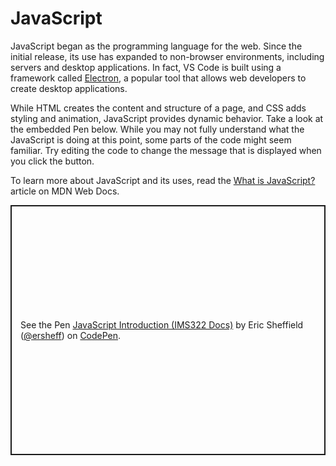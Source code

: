 # JavaScript

JavaScript began as the programming language for the web. Since the initial release, its use has expanded to non-browser environments, including servers and desktop applications. In fact, VS Code is built using a framework called [Electron](https://www.electronjs.org/), a popular tool that allows web developers to create desktop applications.

While HTML creates the content and structure of a page, and CSS adds styling and animation, JavaScript provides dynamic behavior. Take a look at the embedded Pen below. While you may not fully understand what the JavaScript is doing at this point, some parts of the code might seem familiar. Try editing the code to change the message that is displayed when you click the button.

To learn more about JavaScript and its uses, read the [What is JavaScript?](https://developer.mozilla.org/en-US/docs/Learn/JavaScript/First_steps/What_is_JavaScript) article on MDN Web Docs.

<p class="codepen" data-height="400" data-default-tab="js,result" data-slug-hash="bGXbKvy" data-pen-title="JavaScript Introduction (IMS322 Docs)" data-editable="true" data-user="ersheff" style="height: 400px; box-sizing: border-box; display: flex; align-items: center; justify-content: center; border: 2px solid; margin: 1em 0; padding: 1em;">
  <span>See the Pen <a href="https://codepen.io/ersheff/pen/bGXbKvy">
  JavaScript Introduction (IMS322 Docs)</a> by Eric Sheffield (<a href="https://codepen.io/ersheff">@ersheff</a>)
  on <a href="https://codepen.io">CodePen</a>.</span>
</p>
<script async src="https://cpwebassets.codepen.io/assets/embed/ei.js"></script>
